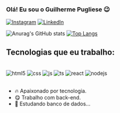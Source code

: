 ### Olá! Eu sou o Guilherme Pugliese 😉

[![Instagram](https://img.shields.io/badge/Instagram-E4405F?style=for-the-badge&logo=instagram&logoColor=white)](https://www.instagram.com/gui.pugliese7/)
[![LinkedIn](https://img.shields.io/badge/LinkedIn-0077B5?style=for-the-badge&logo=linkedin&logoColor=white)](https://linkedin.com/in/guilherme-pugliese-60594b215)

![Anurag's GitHub stats](https://github-readme-stats.vercel.app/api?username=guipugli&show_icons=true&theme=radical)
[![Top Langs](https://github-readme-stats.vercel.app/api/top-langs/?username=guipugli&layout=compact&theme=radical)]()

## Tecnologias que eu trabalho:

<div style="display: inline_block"><br/>
  <img align="center" alt="html5" src="https://img.shields.io/badge/HTML5-E34F26?style=for-the-badge&logo=html5&logoColor=white">
  <img align="center" alt="css" src="https://img.shields.io/badge/CSS3-1572B6?style=for-the-badge&logo=css3&logoColor=white">
  <img align="center" alt="js" src="https://img.shields.io/badge/JavaScript-F7DF1E?style=for-the-badge&logo=javascript&logoColor=black">
  <img align="center" alt="ts" src="https://img.shields.io/badge/TypeScript-007ACC?style=for-the-badge&logo=typescript&logoColor=white">
  <img align="center" alt="react" src="https://img.shields.io/badge/React-20232A?style=for-the-badge&logo=react&logoColor=61DAFB">
  <img align="center" alt="nodejs" src="https://img.shields.io/badge/Node.js-43853D?style=for-the-badge&logo=node.js&logoColor=white">
</div><br/>

- 🔥 Apaixonado por tecnologia.
- 😋 Trabalho com back-end.
- 📖 Estudando banco de dados...
